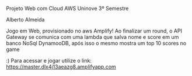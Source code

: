Projeto Web com Cloud AWS
Uninove 3º Semestre

Alberto Almeida

Jogo em Web, provisionado no aws Amplify!
Ao finalizar um round, o API Gateway se comunica com uma lambda que salva
nome e score em um banco NoSql DynamooDB, após isso o mesmo mostra um top 10 scores no game

:) 
Para acessar e jogar utilize o link: https://master.dlx4j13aeazg8.amplifyapp.com
